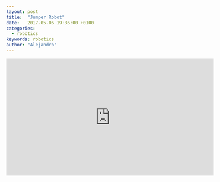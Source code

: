```yaml
---
layout: post
title:  "Jumper Robot"
date:   2017-05-06 19:36:00 +0100
categories:
  - robotics
keywords: robotics
author: "Alejandro"
---
```



<iframe width="560" height="315" src="https://www.youtube.com/embed/xvIk39rkkiU" frameborder="0" allowfullscreen></iframe>
